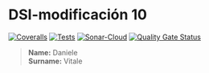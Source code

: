 # DSI-modificación 10
[![Coveralls](https://github.com/DanyVitale/modi10/actions/workflows/coveralls.yml/badge.svg)](https://github.com/DanyVitale/modi10/actions/workflows/coveralls.yml)
[![Tests](https://github.com/DanyVitale/modi10/actions/workflows/tests.yml/badge.svg)](https://github.com/DanyVitale/modi10/actions/workflows/tests.yml)
[![Sonar-Cloud](https://github.com/DanyVitale/modi10/actions/workflows/sonarcloud.yml/badge.svg)](https://github.com/DanyVitale/modi10/actions/workflows/sonarcloud.yml)
[![Quality Gate Status](https://sonarcloud.io/api/project_badges/measure?project=DanyVitale_modi10&metric=alert_status)](https://sonarcloud.io/summary/new_code?id=DanyVitale_modi10)

> **Name:** Daniele  
> **Surname:** Vitale
